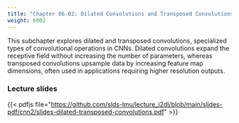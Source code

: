 ```yaml
---
title: "Chapter 06.02: Dilated Convolutions and Transposed Convolutions"
weight: 6002
---
```

This subchapter explores dilated and transposed convolutions, specialized types of convolutional operations in CNNs. Dilated convolutions expand the receptive field without increasing the number of parameters, whereas transposed convolutions upsample data by increasing feature map dimensions, often used in applications requiring higher resolution outputs.

<!--more-->
### Lecture slides

{{< pdfjs file="https://github.com/slds-lmu/lecture_i2dl/blob/main/slides-pdf/cnn2/slides-dilated-transposed-convolutions.pdf" >}}
